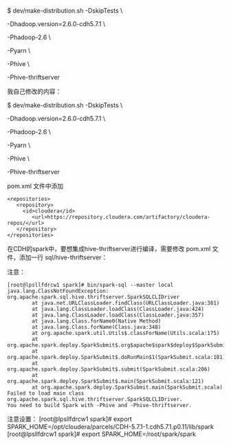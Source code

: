 $ dev/make-distribution.sh -DskipTests \

-Dhadoop.version=2.6.0-cdh5.7.1 \

-Phadoop-2.6 \

-Pyarn \

-Phive \

-Phive-thriftserver

我自己修改的内容：

$ dev/make-distribution.sh -DskipTests \

-Dhadoop.version=2.6.0-cdh5.7.1 \

-Phadoop-2.6 \

-Pyarn \

-Phive \

-Phive-thriftserver

pom.xml 文件中添加

```
<repositories>
   <repository>
     <id>cloudera</id>      
        <url>https://repository.cloudera.com/artifactory/cloudera-repos/</url>
   </repository>
</repositories>
```
在CDH的spark中，要想集成hive-thriftserver进行编译，需要修改 pom.xml 文件，添加一行 sql/hive-thriftserver：


注意：
```
[root@lpsllfdrcw1 spark]# bin/spark-sql --master local       
java.lang.ClassNotFoundException: org.apache.spark.sql.hive.thriftserver.SparkSQLCLIDriver
        at java.net.URLClassLoader.findClass(URLClassLoader.java:381)
        at java.lang.ClassLoader.loadClass(ClassLoader.java:424)
        at java.lang.ClassLoader.loadClass(ClassLoader.java:357)
        at java.lang.Class.forName0(Native Method)
        at java.lang.Class.forName(Class.java:348)
        at org.apache.spark.util.Utils$.classForName(Utils.scala:175)
        at org.apache.spark.deploy.SparkSubmit$.org$apache$spark$deploy$SparkSubmit$$runMain(SparkSubmit.scala:689)
        at org.apache.spark.deploy.SparkSubmit$.doRunMain$1(SparkSubmit.scala:181)
        at org.apache.spark.deploy.SparkSubmit$.submit(SparkSubmit.scala:206)
        at org.apache.spark.deploy.SparkSubmit$.main(SparkSubmit.scala:121)
        at org.apache.spark.deploy.SparkSubmit.main(SparkSubmit.scala)
Failed to load main class org.apache.spark.sql.hive.thriftserver.SparkSQLCLIDriver.
You need to build Spark with -Phive and -Phive-thriftserver.

```

注意设置：
[root@lpsllfdrcw1 spark]# export SPARK_HOME=/opt/cloudera/parcels/CDH-5.7.1-1.cdh5.7.1.p0.11/lib/spark
[root@lpsllfdrcw1 spark]# export SPARK_HOME=/root/spark/spark



